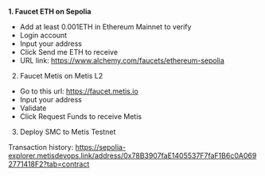 
**1. Faucet ETH on Sepolia**

- Add at least 0.001ETH in Ethereum Mainnet to verify 
- Login account 
- Input your address 
- Click Send me ETH to receive
- URL link: https://www.alchemy.com/faucets/ethereum-sepolia

2. Faucet Metis on Metis L2

- Go to this url: https://faucet.metis.io
- Input your address
- Validate
- Click Request Funds to receive Metis

3. Deploy SMC to Metis Testnet

Transaction history: https://sepolia-explorer.metisdevops.link/address/0x78B3907faE1405537F7faF1B6c0A0692771418F2?tab=contract
